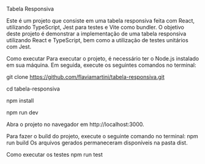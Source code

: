 Tabela Responsiva

Este é um projeto que consiste em uma tabela responsiva feita com React, utilizando TypeScript, Jest para testes e Vite como bundler. O objetivo deste projeto é demonstrar a implementação de uma tabela responsiva utilizando React e TypeScript, bem como a utilização de testes unitários com Jest.

Como executar
Para executar o projeto, é necessário ter o Node.js instalado em sua máquina. Em seguida, execute os seguintes comandos no terminal:

git clone https://github.com/flaviamartini/tabela-responsiva.git

cd tabela-responsiva

npm install

npm run dev

Abra o projeto no navegador em http://localhost:3000.

Para fazer o build do projeto, execute o seguinte comando no terminal:
npm run build
Os arquivos gerados permaneceram disponíveis na pasta dist.

Como executar os testes
npm run test
